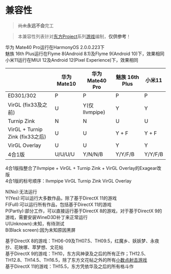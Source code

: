 # 兼容性

> ~~尚未~~**永远不会**完工  

> 本兼容性列表针对[东方Project](https://thwiki.cc/-/3)系列[游戏](https://thwiki.cc/-/9d)编制，**仅供参考**！  

华为 Mate40 Pro运行在HarmonyOS 2.0.0.223下  
魅族 16th Plus运行在Flyme 8(Android 8.1)及Flyme 9(Android 10)下，效果相同  
小米11运行在MIUI 12及Android 12(Pixel Experience)下，效果相同

|                               | 华为 Mate10 | 华为 Mate40 Pro | 魅族 16th Plus | 小米11 |
|-------------------------------|-------------|-----------------|----------------|--------|
|ED301/302                      |      P      |        P        |        P       |    P   |
|VirGL (fix33及之前)            |      U      |  Y(仅llvmpipe)  |        Y       |    Y   |
|Turnip Zink                    |      N      |        N        |        U       |    U   |
|VirGL + Turnip Zink (fix33之后)|      U      |        U        |      Y + F     |  Y + F |
|VirGL Overlay                  |      U      |        U        |        Y       |    Y   |
|4合1版                         |   U/U/U/U   |     Y/N/N/B     |     Y/Y/F/B    | Y/Y/F/B|

4合1版指整合了llvmpipe + VirGL + Turnip Zink + VirGL Overlay的Exagear改版  
4合1版的标号顺序：llvmpipe VirGL Turnip Zink VirGL Overlay

N(No):无法运行  
Y(Yes):可以运行大多数作品，除了基于DirectX 11的游戏  
F(Full):可以运行所有作品，包括基于DirectX 11的游戏  
P(Partly):部分工作，可以直接运行基于DirectX 8的游戏，对于基于DirectX 9的游戏，需要安装WineD3D补丁来正常运行  
U(Unknown):未知，有待测试  
B(Black screen):因为未知原因黑屏

基于DirectX 8的游戏：TH06-09及TH07.5、TH09.5，红魔乡、妖妖梦、永夜抄、花映塚、萃梦想、文花帖  
基于DirectX 9的游戏：TH10，东方风神录及之后的所有正作；TH12.5、TH12.8、TH14.5、TH16.5，除了东方文花帖之外的所有[小数点射击游戏](https://thwiki.cc/-/9d#小数点射击游戏)  
基于DirectX 11的游戏：TH15.5，东方凭依华及之后的所有格斗作